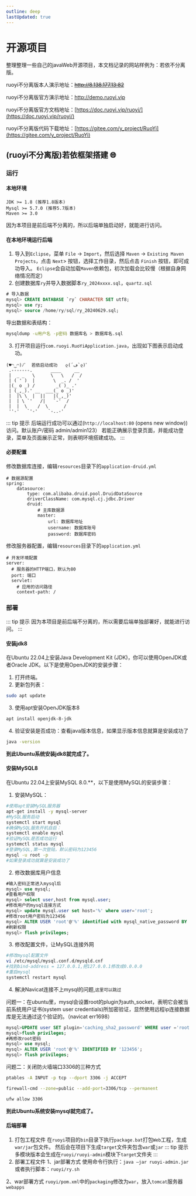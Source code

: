 ```yaml
---
outline: deep
lastUpdated: true
---
```

# 开源项目 

整理整理一些自己的javaWeb开源项目，本文档记录的网站样例为：若依不分离版。

ruoyi不分离版本人演示地址：<s>http://8.138.177.13:82</s>

ruoyi不分离版官方演示地址：http://demo.ruoyi.vip

ruoyi不分离版官方文档地址：[https://doc.ruoyi.vip/ruoyi/](https://doc.ruoyi.vip/ruoyi/)

ruoyi不分离版代码下载地址：[https://gitee.com/y_project/RuoYi](https://gitee.com/y_project/RuoYi)
## (ruoyi不分离版)若依框架搭建 🌐
### 运行
#### 本地环境
```
JDK >= 1.8 (推荐1.8版本)
Mysql >= 5.7.0 (推荐5.7版本)
Maven >= 3.0
```
因为本项目是前后端不分离的，所以后端单独启动好，就能进行访问。
#### 在本地环境运行后端
1. 导入到`Eclipse`，菜单 `File` -> `Import`，然后选择 `Maven` -> `Existing Maven Projects`，点击 `Next`> 按钮，选择工作目录，然后点击 `Finish` 按钮，即可成功导入。
`Eclipse`会自动加载`Maven`依赖包，初次加载会比较慢（根据自身网络情况而定）
2. 创建数据库`ry`并导入数据脚本`ry_2024xxxx.sql`，`quartz.sql`
```sql
# 导入数据
mysql> CREATE DATABASE `ry` CHARACTER SET utf8;
mysql> use ry;
mysql> source /home/ry/sql/ry_20240629.sql;
```
导出数据和表结构：
```sh
mysqldump -u用户名 -p密码 数据库名 > 数据库名.sql
```
3. 打开项目运行`com.ruoyi.RuoYiApplication.java`，出现如下图表示启动成功。
```
(♥◠‿◠)ﾉﾞ  若依启动成功   ლ(´ڡ`ლ)ﾞ  
 .-------.       ____     __        
 |  _ _   \      \   \   /  /    
 | ( ' )  |       \  _. /  '       
 |(_ o _) /        _( )_ .'         
 | (_,_).' __  ___(_ o _)'          
 |  |\ \  |  ||   |(_,_)'         
 |  | \ `'   /|   `-'  /           
 |  |  \    /  \      /           
 ''-'   `'-'    `-..-'    
```
::: tip 提示
后端运行成功可以通过(`http://localhost:80` (opens new window))访问。默认账户/密码 admin/admin123）
若能正确展示登录页面，并能成功登录，菜单及页面展示正常，则表明环境搭建成功。
:::

#### 必要配置
修改数据库连接，编辑`resources`目录下的`application-druid.yml`
```js{9-11}
# 数据源配置
spring:
    datasource:
        type: com.alibaba.druid.pool.DruidDataSource
        driverClassName: com.mysql.cj.jdbc.Driver
        druid:
            # 主库数据源
            master:
                url: 数据库地址
                username: 数据库账号
                password: 数据库密码
```
修改服务器配置，编辑`resources`目录下的`application.yml`
```js{4}
# 开发环境配置
server:
  # 服务器的HTTP端口，默认为80
  port: 端口
  servlet:
    # 应用的访问路径
    context-path: /
```

### 部署
::: tip 提示
因为本项目是前后端不分离的，所以需要后端单独部署好，就能进行访问。
::: 
#### 安装jdk8
在Ubuntu 22.04上安装Java Development Kit (JDK)，你可以使用OpenJDK或者Oracle JDK。以下是使用OpenJDK的安装步骤：
1. 打开终端。
2. 更新包列表：
```sh
sudo apt update
```
3. 使用apt安装OpenJDK版本8
```sh
apt install openjdk-8-jdk
```
4. 验证安装是否成功：查看java版本信息，如果显示版本信息就算是安装成功了
```sh
java -version
```
**到此Ubuntu系统安装jdk8就完成了。**
#### 安装MySQL8
在Ubuntu 22.04上安装MySQL 8.0.**，以下是使用MySQL的安装步骤：
1. 安装MySQL：
```sh
#使用apt安装MySQL服务器
apt-get install -y mysql-server
#MySQL服务启动
systemctl start mysql
#确保MySQL服务开机自启：
systemctl enable mysql
#验证MySQL是否成功运行
systemctl status mysql
#登录MySQL,第一次登陆，默认密码为123456
mysql -u root -p
#如果登录成功就算是安装成功了
```
2. 修改数据库用户信息
```sql
#输入密码正常进入mysql后
mysql> use mysql;
#查看用户权限
mysql> select user,host from mysql.user;
#修改用户的mysql连接方式
mysql> update mysql.user set host='%' where user='root';
#修改root用户密码为123456
mysql> ALTER USER 'root'@'%' identified with mysql_native_password BY '123456';
#刷新权限
mysql> flush privileges;
```
3. 修改配置文件，让MySQL连接外网
```sh
#修改mysql配置文件
vi /etc/mysql/mysql.conf.d/mysqld.cnf
#找到bind-address = 127.0.0.1,把127.0.0.1修改成0.0.0.0
#重启mysql
systemctl restart mysql
```
4. 解决Navicat连接不上mysql的问题,`这里可以跳过`

问题一：在ubuntu里，mysql会设置root的plugin为auth_socket，表明它会被当前系统用户证书(system user credentials)所加密验证，显然使用远程ip连接数据库是无法通过这个验证的。（navicat err1698）
```sql
mysql>UPDATE user SET plugin='caching_sha2_password' WHERE user ='root';
mysql>flush privileges;
#再修改root密码
mysql> use mysql;
mysql> ALTER USER 'root'@'%' IDENTIFIED BY '123456';
mysql> flush privileges;
```
问题二：关闭防火墙端口3306的三种方式
```sh
ptables -A INPUT -p tcp --dport 3306 -j ACCEPT
```
```sh
firewall-cmd --zone=public --add-port=3306/tcp --permanent
```
```sh
ufw allow 3306
```
**到此Ubuntu系统安装mysql就完成了。**

#### 后端部署
1. 打包工程文件
在`ruoyi`项目的`bin`目录下执行`package.bat`打包`Web`工程，生成`war/jar`包文件。
然后会在项目下生成`target`文件夹包含`war`或`jar`
::: tip 提示
多模块版本会生成在`ruoyi/ruoyi-admin`模块下`target`文件夹
::: 
2. 部署工程文件
1、jar部署方式
使用命令行执行：`java –jar ruoyi-admin.jar` 或者执行脚本：`ruoyi/ry.sh`

2、war部署方式
`ruoyi/pom.xml`中的`packaging`修改为`war`，放入`tomcat`服务器`webapps`

